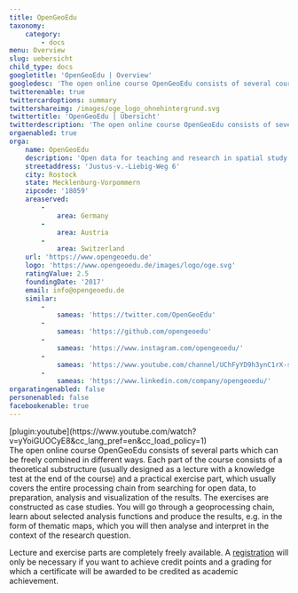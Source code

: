 ```yaml
---
title: OpenGeoEdu
taxonomy:
    category:
        - docs
menu: Overview
slug: uebersicht
child_type: docs
googletitle: 'OpenGeoEdu | Overview'
googledesc: 'The open online course OpenGeoEdu consists of several course parts which can be freely combined'
twitterenable: true
twittercardoptions: summary
twittershareimg: /images/oge_logo_ohnehintergrund.svg
twittertitle: 'OpenGeoEdu | Übersicht'
twitterdescription: 'The open online course OpenGeoEdu consists of several course parts which can be freely combined'
orgaenabled: true
orga:
    name: OpenGeoEdu
    description: 'Open data for teaching and research in spatial study programmes'
    streetaddress: 'Justus-v.-Liebig-Weg 6'
    city: Rostock
    state: Mecklenburg-Vorpommern
    zipcode: '18059'
    areaserved:
        -
            area: Germany
        -
            area: Austria
        -
            area: Switzerland
    url: 'https://www.opengeoedu.de'
    logo: 'https://www.opengeoedu.de/images/logo/oge.svg'
    ratingValue: 2.5
    foundingDate: '2017'
    email: info@opengeoedu.de
    similar:
        -
            sameas: 'https://twitter.com/OpenGeoEdu'
        -
            sameas: 'https://github.com/opengeoedu'
        -
            sameas: 'https://www.instagram.com/opengeoedu/'
        -
            sameas: 'https://www.youtube.com/channel/UChFyYD9h3ynC1rX-s3tyNdw'
        -
            sameas: 'https://www.linkedin.com/company/opengeoedu/'
orgaratingenabled: false
personenabled: false
facebookenable: true
---
```

<div class="row my-5">
    <div class="col-md-6">
        [plugin:youtube](https://www.youtube.com/watch?v=yYoiGUOCyE8&cc_lang_pref=en&cc_load_policy=1)
    </div>
    <div class="col-md-6 mt-3 text-justify">
The open online course OpenGeoEdu consists of several parts which can be freely combined in different ways. Each part of the course consists of a theoretical substructure (usually designed as a lecture with a knowledge test at the end of the course) and a practical exercise part, which usually covers the entire processing chain from searching for open data, to preparation, analysis and visualization of the results. The exercises are constructed as case studies. You will go through a geoprocessing chain, learn about selected analysis functions and produce the results, e.g. in the form of thematic maps, which you will then analyse and interpret in the context of the research question.
    </div>
</div>

Lecture and exercise parts are completely freely available. A <a href="https://ilias.opengeoedu.de/ilias/goto_opengeoedu_usr_registration.html" target="_blank">registration</a> will only be necessary if you want to achieve credit points and a grading for which a certificate will be awarded to be credited as academic achievement.
